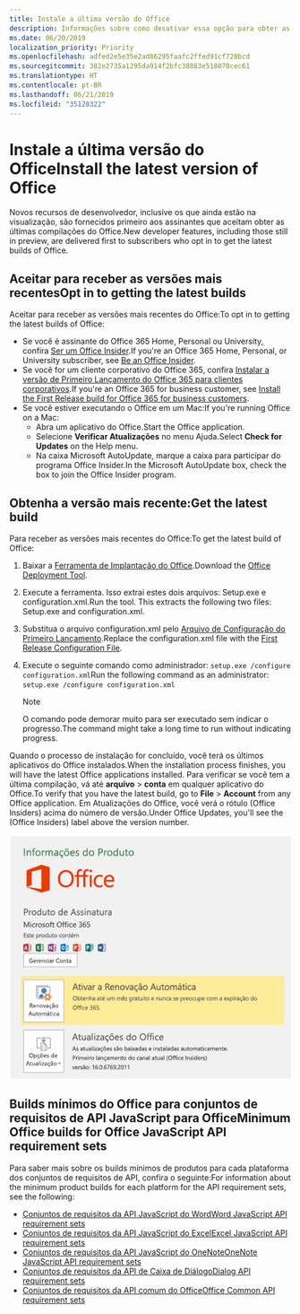```yaml
---
title: Instale a última versão do Office
description: Informações sobre como desativar essa opção para obter as versões mais recentes do Office.
ms.date: 06/20/2019
localization_priority: Priority
ms.openlocfilehash: adfed2e5e35e2ad86295faafc2ffed91cf728bcd
ms.sourcegitcommit: 382e2735a1295da914f2bfc38883e518070cec61
ms.translationtype: HT
ms.contentlocale: pt-BR
ms.lasthandoff: 06/21/2019
ms.locfileid: "35128322"
---
```

# <a name="install-the-latest-version-of-office"></a><span data-ttu-id="1e369-103">Instale a última versão do Office</span><span class="sxs-lookup"><span data-stu-id="1e369-103">Install the latest version of Office</span></span>

<span data-ttu-id="1e369-104">Novos recursos de desenvolvedor, inclusive os que ainda estão na visualização, são fornecidos primeiro aos assinantes que aceitam obter as últimas compilações do Office.</span><span class="sxs-lookup"><span data-stu-id="1e369-104">New developer features, including those still in preview, are delivered first to subscribers who opt in to get the latest builds of Office.</span></span>

## <a name="opt-in-to-getting-the-latest-builds"></a><span data-ttu-id="1e369-105">Aceitar para receber as versões mais recentes</span><span class="sxs-lookup"><span data-stu-id="1e369-105">Opt in to getting the latest builds</span></span>

<span data-ttu-id="1e369-106">Aceitar para receber as versões mais recentes do Office:</span><span class="sxs-lookup"><span data-stu-id="1e369-106">To opt in to getting the latest builds of Office:</span></span>

- <span data-ttu-id="1e369-107">Se você é assinante do Office 365 Home, Personal ou University, confira [Ser um Office Insider](https://products.office.com/office-insider).</span><span class="sxs-lookup"><span data-stu-id="1e369-107">If you're an Office 365 Home, Personal, or University subscriber, see [Be an Office Insider](https://products.office.com/office-insider).</span></span>
- <span data-ttu-id="1e369-108">Se você for um cliente corporativo do Office 365, confira [Instalar a versão de Primeiro Lançamento do Office 365 para clientes corporativos](https://support.office.com/article/Install-the-First-Release-build-for-Office-365-for-business-customers-4dd8ba40-73c0-4468-b778-c7b744d03ead).</span><span class="sxs-lookup"><span data-stu-id="1e369-108">If you're an Office 365 for business customer, see [Install the First Release build for Office 365 for business customers](https://support.office.com/article/Install-the-First-Release-build-for-Office-365-for-business-customers-4dd8ba40-73c0-4468-b778-c7b744d03ead).</span></span>
- <span data-ttu-id="1e369-109">Se você estiver executando o Office em um Mac:</span><span class="sxs-lookup"><span data-stu-id="1e369-109">If you're running Office on a Mac:</span></span>
    - <span data-ttu-id="1e369-110">Abra um aplicativo do Office.</span><span class="sxs-lookup"><span data-stu-id="1e369-110">Start the Office application.</span></span>
    - <span data-ttu-id="1e369-111">Selecione **Verificar Atualizações** no menu Ajuda.</span><span class="sxs-lookup"><span data-stu-id="1e369-111">Select **Check for Updates** on the Help menu.</span></span>
    - <span data-ttu-id="1e369-112">Na caixa Microsoft AutoUpdate, marque a caixa para participar do programa Office Insider.</span><span class="sxs-lookup"><span data-stu-id="1e369-112">In the Microsoft AutoUpdate box, check the box to join the Office Insider program.</span></span>

## <a name="get-the-latest-build"></a><span data-ttu-id="1e369-113">Obtenha a versão mais recente:</span><span class="sxs-lookup"><span data-stu-id="1e369-113">Get the latest build</span></span>

<span data-ttu-id="1e369-114">Para receber as versões mais recentes do Office:</span><span class="sxs-lookup"><span data-stu-id="1e369-114">To get the latest build of Office:</span></span>

1. <span data-ttu-id="1e369-115">Baixar a [Ferramenta de Implantação do Office](https://www.microsoft.com/download/details.aspx?id=49117).</span><span class="sxs-lookup"><span data-stu-id="1e369-115">Download the [Office Deployment Tool](https://www.microsoft.com/download/details.aspx?id=49117).</span></span>
2. <span data-ttu-id="1e369-p101">Execute a ferramenta. Isso extrai estes dois arquivos: Setup.exe e configuration.xml.</span><span class="sxs-lookup"><span data-stu-id="1e369-p101">Run the tool. This extracts the following two files: Setup.exe and configuration.xml.</span></span>
3. <span data-ttu-id="1e369-118">Substitua o arquivo configuration.xml pelo [Arquivo de Configuração do Primeiro Lançamento](https://raw.githubusercontent.com/OfficeDev/Office-Add-in-Commands-Samples/master/Tools/FirstReleaseConfig/configuration.xml).</span><span class="sxs-lookup"><span data-stu-id="1e369-118">Replace the configuration.xml file with the [First Release Configuration File](https://raw.githubusercontent.com/OfficeDev/Office-Add-in-Commands-Samples/master/Tools/FirstReleaseConfig/configuration.xml).</span></span>
4. <span data-ttu-id="1e369-119">Execute o seguinte comando como administrador: `setup.exe /configure configuration.xml`</span><span class="sxs-lookup"><span data-stu-id="1e369-119">Run the following command as an administrator:  `setup.exe /configure configuration.xml`</span></span>

    > [!NOTE]
    > <span data-ttu-id="1e369-120">O comando pode demorar muito para ser executado sem indicar o progresso.</span><span class="sxs-lookup"><span data-stu-id="1e369-120">The command might take a long time to run without indicating progress.</span></span>

<span data-ttu-id="1e369-121">Quando o processo de instalação for concluído, você terá os últimos aplicativos do Office instalados.</span><span class="sxs-lookup"><span data-stu-id="1e369-121">When the installation process finishes, you will have the latest Office applications installed.</span></span> <span data-ttu-id="1e369-122">Para verificar se você tem a última compilação, vá até **arquivo** > **conta** em qualquer aplicativo do Office.</span><span class="sxs-lookup"><span data-stu-id="1e369-122">To verify that you have the latest build, go to **File** > **Account** from any Office application.</span></span> <span data-ttu-id="1e369-123">Em Atualizações do Office, você verá o rótulo (Office Insiders) acima do número de versão.</span><span class="sxs-lookup"><span data-stu-id="1e369-123">Under Office Updates, you'll see the (Office Insiders) label above the version number.</span></span>

![Uma captura de tela que mostra informações do produto com o rótulo Office Insiders](../images/office-insiders.png)

## <a name="minimum-office-builds-for-office-javascript-api-requirement-sets"></a><span data-ttu-id="1e369-125">Builds mínimos do Office para conjuntos de requisitos de API JavaScript para Office</span><span class="sxs-lookup"><span data-stu-id="1e369-125">Minimum Office builds for Office JavaScript API requirement sets</span></span>

<span data-ttu-id="1e369-126">Para saber mais sobre os builds mínimos de produtos para cada plataforma dos conjuntos de requisitos de API, confira o seguinte:</span><span class="sxs-lookup"><span data-stu-id="1e369-126">For information about the minimum product builds for each platform for the API requirement sets, see the following:</span></span>

- [<span data-ttu-id="1e369-127">Conjuntos de requisitos da API JavaScript do Word</span><span class="sxs-lookup"><span data-stu-id="1e369-127">Word JavaScript API requirement sets</span></span>](/office/dev/add-ins/reference/requirement-sets/word-api-requirement-sets)
- [<span data-ttu-id="1e369-128">Conjuntos de requisitos da API JavaScript do Excel</span><span class="sxs-lookup"><span data-stu-id="1e369-128">Excel JavaScript API requirement sets</span></span>](/office/dev/add-ins/reference/requirement-sets/excel-api-requirement-sets)
- [<span data-ttu-id="1e369-129">Conjuntos de requisitos da API JavaScript do OneNote</span><span class="sxs-lookup"><span data-stu-id="1e369-129">OneNote JavaScript API requirement sets</span></span>](/office/dev/add-ins/reference/requirement-sets/onenote-api-requirement-sets)
- [<span data-ttu-id="1e369-130">Conjuntos de requisitos da API de Caixa de Diálogo</span><span class="sxs-lookup"><span data-stu-id="1e369-130">Dialog API requirement sets</span></span>](/office/dev/add-ins/reference/requirement-sets/dialog-api-requirement-sets)
- [<span data-ttu-id="1e369-131">Conjuntos de requisitos da API comum do Office</span><span class="sxs-lookup"><span data-stu-id="1e369-131">Office Common API requirement sets</span></span>](/office/dev/add-ins/reference/requirement-sets/office-add-in-requirement-sets)
